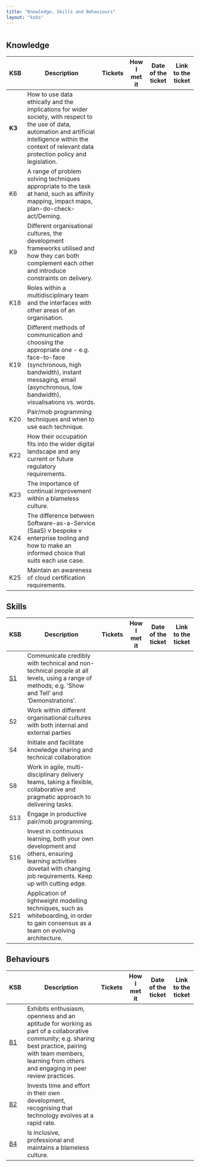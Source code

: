 ```yaml
---
title: "Knowledge, Skills and Behaviours"
layout: "ksbs"
---
```

#

## Knowledge

| KSB | Description| Tickets | How I met it | Date of the ticket | Link to the ticket |
| - | - | - | - | - | - |
| **K3**| How to use data ethically and the implications for wider society, with respect to the use of data, automation and artificial intelligence within the context of relevant data protection policy and legislation. |
| K6| A range of problem solving techniques appropriate to the task at hand, such as affinity mapping, impact maps, plan-do-check-act/Deming. |
| K9| Different organisational cultures, the development frameworks utilised and how they can both complement each other and introduce constraints on delivery. |
| K18 | Roles within a multidisciplinary team and the interfaces with other areas of an organisation. |
| K19 | Different methods of communication and choosing the appropriate one - e.g. face-to-face (synchronous, high bandwidth), instant messaging, email (asynchronous, low bandwidth), visualisations vs. words. |
| K20| Pair/mob programming techniques and when to use each technique. |
| K22| How their occupation fits into the wider digital landscape and any current or future regulatory requirements. |
| K23| The importance of continual improvement within a blameless culture. |
| K24 | The difference between Software-as-a-Service (SaaS) v bespoke v enterprise tooling and how to make an informed choice that suits each use case. |
| K25 | Maintain an awareness of cloud certification requirements. |

## Skills

| KSB | Description| Tickets | How I met it | Date of the ticket | Link to the ticket |
| - | - | - | - | - | - |
| [S1](../tags/s1) | Communicate credibly with technical and non-technical people at all levels, using a range of methods; e.g. ‘Show and Tell’ and ‘Demonstrations’. |
| S2 | Work within different organisational cultures with both internal and external parties |
| S4 | Initiate and facilitate knowledge sharing and technical collaboration |
| S8 | Work in agile, multi-disciplinary delivery teams, taking a flexible, collaborative and pragmatic approach to delivering tasks. |
| S13| Engage in productive pair/mob programming. |
| S16 | Invest in continuous learning, both your own development and others, ensuring learning activities dovetail with changing job requirements. Keep up with cutting edge. |
| S21 | Application of lightweight modelling techniques, such as whiteboarding, in order to gain consensus as a team on evolving architecture. |

## Behaviours

| KSB | Description| Tickets | How I met it | Date of the ticket | Link to the ticket |
| - | - | - | - | - | - |
| [B1](../tags/b1) | Exhibits enthusiasm, openness and an aptitude for working as part of a collaborative community; e.g. sharing best practice, pairing with team members, learning from others and engaging in peer review practices. |
| [B2](../tags/b2) | Invests time and effort in their own development, recognising that technology evolves at a rapid rate. |
| [B4](../tags/b4) | Is inclusive, professional and maintains a blameless culture. |
